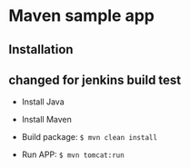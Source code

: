 # Maven sample app

## Installation
## changed for jenkins build test

- Install Java
- Install Maven

- Build package: `$ mvn clean install`

- Run APP: `$ mvn tomcat:run`
  

